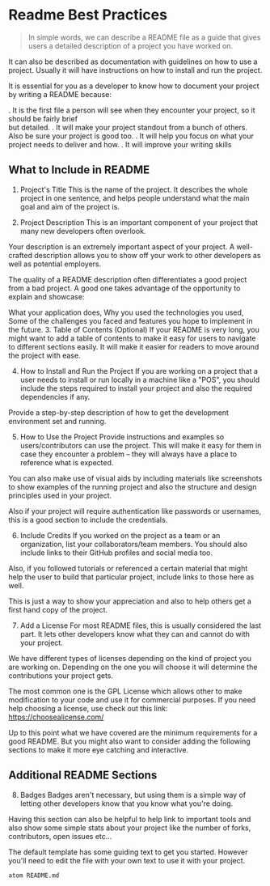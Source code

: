 # Readme Best Practices
> In simple words, we can describe a README file as a guide that gives users a detailed description of a project you have worked on.

It can also be described as documentation with guidelines on how to use a project. Usually it will have instructions on how to install and run the project.

It is essential for you as a developer to know how to document your project by writing a README because:

 . It is the first file a person will see when they encounter your project, so it should be fairly brief  
   but detailed.
. It will make your project standout from a bunch of others. Also be sure your project is good too.
. It will help you focus on what your project needs to deliver and how.
. It will improve your writing skills

## What to Include in README
1. Project's Title
This is the name of the project. It describes the whole project in one sentence, and helps people understand what the main goal and aim of the project is.

2. Project Description
This is an important component of your project that many new developers often overlook.

Your description is an extremely important aspect of your project. A well-crafted description allows you to show off your work to other developers as well as potential employers.

The quality of a README description often differentiates a good project from a bad project. A good one takes advantage of the opportunity to explain and showcase:

What your application does,
Why you used the technologies you used,
Some of the challenges you faced and features you hope to implement in the future.
3. Table of Contents (Optional)
If your README is very long, you might want to add a table of contents to make it easy for users to navigate to different sections easily. It will make it easier for readers to move around the project with ease.

4. How to Install and Run the Project
If you are working on a project that a user needs to install or run locally in a machine like a "POS", you should include the steps required to install your project and also the required dependencies if any.

Provide a step-by-step description of how to get the development environment set and running.

5. How to Use the Project
Provide instructions and examples so users/contributors can use the project. This will make it easy for them in case they encounter a problem – they will always have a place to reference what is expected.

You can also make use of visual aids by including materials like screenshots to show examples of the running project and also the structure and design principles used in your project.

Also if your project will require authentication like passwords or usernames, this is a good section to include the credentials.

6. Include Credits
If you worked on the project as a team or an organization, list your collaborators/team members. You should also include links to their GitHub profiles and social media too.

Also, if you followed tutorials or referenced a certain material that might help the user to build that particular project, include links to those here as well.

This is just a way to show your appreciation and also to help others get a first hand copy of the project.

7. Add a License
For most README files, this is usually considered the last part. It lets other developers know what they can and cannot do with your project.

We have different types of licenses depending on the kind of project you are working on. Depending on the one you will choose it will determine the contributions your project gets.

The most common one is the GPL License which allows other to make modification to your code and use it for commercial purposes. If you need help choosing a license, use check out this link: https://choosealicense.com/

Up to this point what we have covered are the minimum requirements for a good README. But you might also want to consider adding the following sections to make it more eye catching and interactive.

## Additional README Sections
8. Badges
Badges aren't necessary, but using them is a simple way of letting other developers know that you know what you're doing.

Having this section can also be helpful to help link to important tools and also show some simple stats about your project like the number of forks, contributors, open issues etc...

The default template has some guiding text to get you started. However you'll
need to edit the file with your own text to use it with your project.

```shell
atom README.md
```



